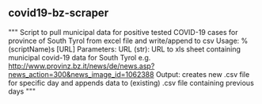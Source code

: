 ## covid19-bz-scraper

""" Script to pull municipal data for positive tested COVID-19 cases for province of South Tyrol from excel file
    and write/append to csv
    Usage:
        %(scriptName)s [URL]
    Parameters:
        URL (str): URL to xls sheet containing municipal covid-19 data for South Tyrol
                e.g. http://www.provinz.bz.it/news/de/news.asp?news_action=300&news_image_id=1062388
    Output:
        creates new .csv file for specific day and appends data to (existing) .csv file containing previous days
"""
